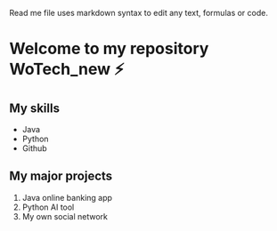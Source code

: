 Read me file uses markdown syntax to edit any text, formulas or code.

# Welcome to my repository WoTech_new ⚡️

## My skills
- Java
- Python
- Github

## My major projects
1. Java online banking app
2. Python AI tool
3. My own social network

## 

